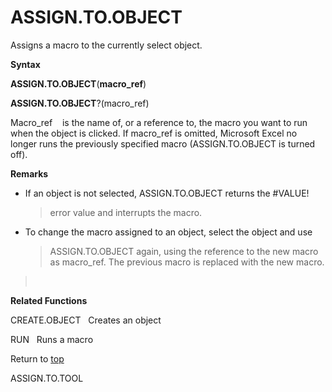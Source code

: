 ASSIGN.TO.OBJECT
================

Assigns a macro to the currently select object.

**Syntax**

**ASSIGN.TO.OBJECT**(**macro\_ref**)

**ASSIGN.TO.OBJECT**?(macro\_ref)

Macro\_ref    is the name of, or a reference to, the macro you want to
run when the object is clicked. If macro\_ref is omitted, Microsoft
Excel no longer runs the previously specified macro (ASSIGN.TO.OBJECT is
turned off).

**Remarks**

-   If an object is not selected, ASSIGN.TO.OBJECT returns the \#VALUE!
    > error value and interrupts the macro.

-   To change the macro assigned to an object, select the object and use
    > ASSIGN.TO.OBJECT again, using the reference to the new macro as
    > macro\_ref. The previous macro is replaced with the new macro.

>  

**Related Functions**

CREATE.OBJECT   Creates an object

RUN   Runs a macro

Return to [top](#A)

ASSIGN.TO.TOOL

